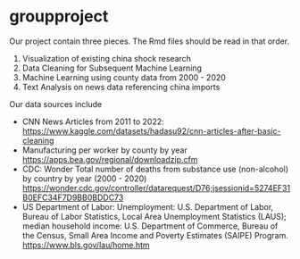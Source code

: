# groupproject


Our project contain three pieces. The Rmd files should be read in that order.

1) Visualization of existing china shock research
2) Data Cleaning for Subsequent Machine Learning
3) Machine Learning using county data from 2000 - 2020
4) Text Analysis on news data referencing china imports

Our data sources include 
  - CNN News Articles from 2011 to 2022: https://www.kaggle.com/datasets/hadasu92/cnn-articles-after-basic-cleaning
  - Manufacturing per worker by county by year https://apps.bea.gov/regional/downloadzip.cfm
  - CDC: Wonder Total number of deaths from substance use (non-alcohol) by country by year (2000 - 2020) https://wonder.cdc.gov/controller/datarequest/D76;jsessionid=5274EF31B0EFC34F7D9BB0BDDC73
  - US Department of Labor:  Unemployment: U.S. Department of Labor, Bureau of Labor Statistics, Local Area Unemployment Statistics (LAUS); median household income: U.S. Department of Commerce, Bureau of the Census, Small Area Income and Poverty Estimates (SAIPE) Program. https://www.bls.gov/lau/home.htm
